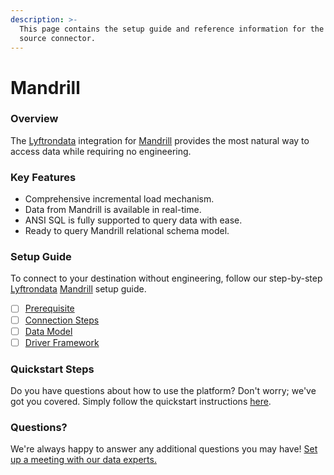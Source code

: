 ```yaml
---
description: >-
  This page contains the setup guide and reference information for the Mandrill
  source connector.
---
```


# Mandrill

### Overview

The [Lyftrondata](https://www.lyftrondata.com/) integration for [Mandrill](https://www.lyftrondata.com/integration/business-analytics/mandrill/) provides the most natural way to access data while requiring no engineering.

### Key Features

* Comprehensive incremental load mechanism.
* Data from Mandrill is available in real-time.
* ANSI SQL is fully supported to query data with ease.
* Ready to query Mandrill relational schema model.

### Setup Guide

To connect to your destination without engineering, follow our step-by-step [Lyftrondata](https://www.lyftrondata.com/) [Mandrill](https://www.lyftrondata.com/integration/business-analytics/mandrill/) setup guide.

* [ ] [Prerequisite](prerequisite.md)
* [ ] [Connection Steps](connection-steps.md)
* [ ] [Data Model](data-model/erd.md)
* [ ] [Driver Framework](driver-framework/)

### Quickstart Steps

Do you have questions about how to use the platform? Don't worry; we've got you covered. Simply follow the quickstart instructions [here](../../).

### Questions? <a href="#questions" id="questions"></a>

We're always happy to answer any additional questions you may have! [Set up a meeting with our data experts.](https://www.lyftrondata.com/book-a-meeting/)
